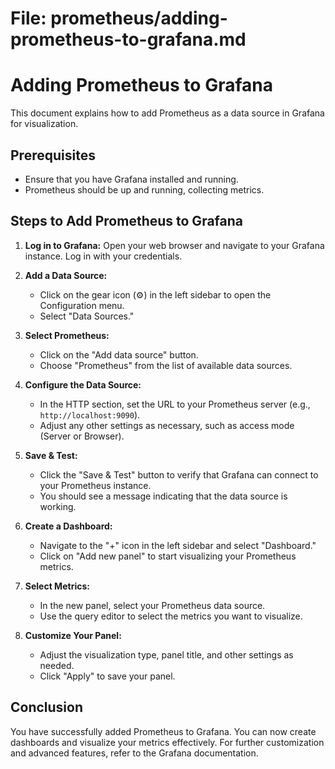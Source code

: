 # File: prometheus/adding-prometheus-to-grafana.md

# Adding Prometheus to Grafana

This document explains how to add Prometheus as a data source in Grafana for visualization.

## Prerequisites

- Ensure that you have Grafana installed and running.
- Prometheus should be up and running, collecting metrics.

## Steps to Add Prometheus to Grafana

1. **Log in to Grafana:**
   Open your web browser and navigate to your Grafana instance. Log in with your credentials.

2. **Add a Data Source:**
   - Click on the gear icon (⚙️) in the left sidebar to open the Configuration menu.
   - Select "Data Sources."

3. **Select Prometheus:**
   - Click on the "Add data source" button.
   - Choose "Prometheus" from the list of available data sources.

4. **Configure the Data Source:**
   - In the HTTP section, set the URL to your Prometheus server (e.g., `http://localhost:9090`).
   - Adjust any other settings as necessary, such as access mode (Server or Browser).

5. **Save & Test:**
   - Click the "Save & Test" button to verify that Grafana can connect to your Prometheus instance.
   - You should see a message indicating that the data source is working.

6. **Create a Dashboard:**
   - Navigate to the "+" icon in the left sidebar and select "Dashboard."
   - Click on "Add new panel" to start visualizing your Prometheus metrics.

7. **Select Metrics:**
   - In the new panel, select your Prometheus data source.
   - Use the query editor to select the metrics you want to visualize.

8. **Customize Your Panel:**
   - Adjust the visualization type, panel title, and other settings as needed.
   - Click "Apply" to save your panel.

## Conclusion

You have successfully added Prometheus to Grafana. You can now create dashboards and visualize your metrics effectively. For further customization and advanced features, refer to the Grafana documentation.
